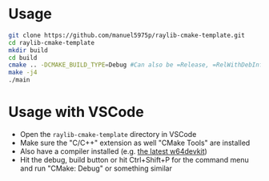 # Usage
```sh
git clone https://github.com/manuel5975p/raylib-cmake-template.git
cd raylib-cmake-template
mkdir build
cd build
cmake .. -DCMAKE_BUILD_TYPE=Debug #Can also be =Release, =RelWithDebInfo, nothing defaults to Debug
make -j4
./main
```
# Usage with VSCode

- Open the `raylib-cmake-template` directory in VSCode
- Make sure the "C/C++" extension as well "CMake Tools" are installed
- Also have a compiler installed (e.g. [the latest w64devkit](https://github.com/skeeto/w64devkit/releases))
- Hit the debug, build button or hit Ctrl+Shift+P for the command menu and run "CMake: Debug" or something similar
